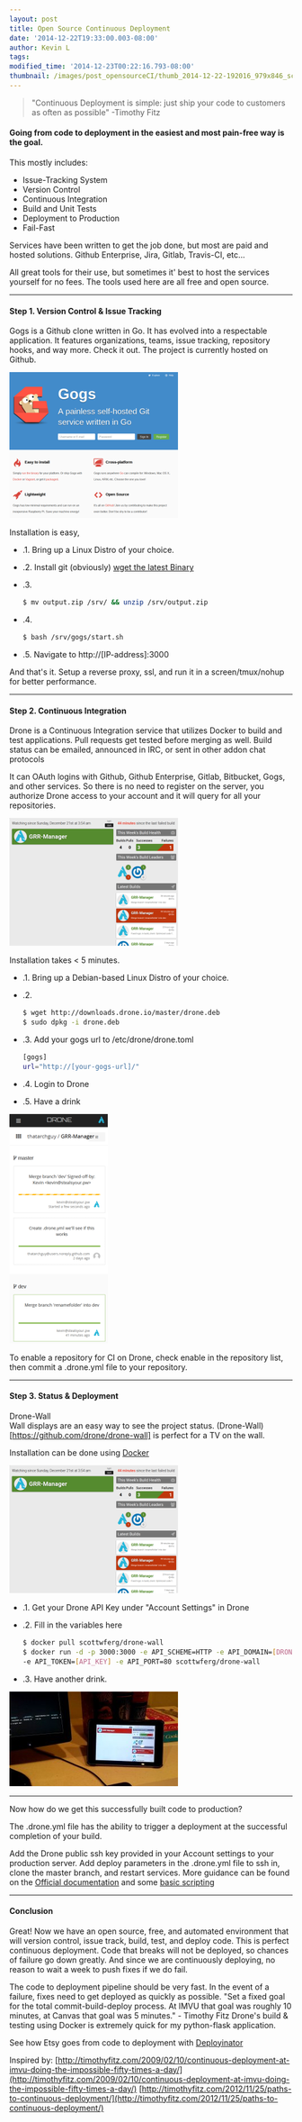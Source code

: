 ```yaml
---
layout: post
title: Open Source Continuous Deployment
date: '2014-12-22T19:33:00.003-08:00'
author: Kevin L
tags:
modified_time: '2014-12-23T00:22:16.793-08:00'
thumbnail: /images/post_opensourceCI/thumb_2014-12-22-192016_979x846_scrot.png
---
```


>"Continuous Deployment is simple: just ship your code to customers as often as possible" -Timothy Fitz

#### Going from code to deployment in the easiest and most pain-free way is the goal. 

This mostly includes:

 - Issue-Tracking System
 - Version Control
 - Continuous Integration
 - Build and Unit Tests
 - Deployment to Production
 - Fail-Fast


Services have been written to get the job done, but most are paid and hosted solutions. 
Github Enterprise, Jira, Gitlab, Travis-CI,  etc...

All great tools for their use, but sometimes it' best to host the services yourself for no fees. The tools used here are all free and open source.

---

#### Step 1. Version Control & Issue Tracking

Gogs is a Github clone written in Go. It has evolved into a respectable application. It features organizations, teams, issue tracking, repository hooks, and way more. Check it out. The project is currently hosted on Github.

![Gogs](/images/post_opensourceCI/2014-12-22-192016_979x846_scrot.png)


Installation is easy,

 - .1. Bring up a Linux Distro of your choice.

 - .2. Install git (obviously)
    [wget the latest Binary](http://gogs.io/docs/installation/install_from_binary.html)

 - .3. 

    ``` bash
   $ mv output.zip /srv/ && unzip /srv/output.zip
    ```
 - .4. 

    ``` bash
   $ bash /srv/gogs/start.sh
    ```
 - .5. Navigate to http://[IP-address]:3000

And that's it. Setup a reverse proxy, ssl, and run it in a screen/tmux/nohup for better performance.

---

#### Step 2. Continuous Integration


Drone is a Continuous Integration service that utilizes Docker to build and test applications. Pull requests get tested before merging as well. Build status can be emailed, announced in IRC, or sent in other addon chat protocols

It can OAuth logins with Github, Github Enterprise, Gitlab, Bitbucket, Gogs, and other services. So there is no need to register on the server, you authorize Drone access to your account and it will query for all your repositories.

![Drone](/images/post_opensourceCI/2014-12-22-202249_1190x902_scrot.png)

 Installation takes < 5 minutes.

 - .1. Bring up a Debian-based Linux Distro of your choice.

 - .2. 

    ``` bash
   $ wget http://downloads.drone.io/master/drone.deb
   $ sudo dpkg -i drone.deb
    ```

 - .3. Add your gogs url to /etc/drone/drone.toml

    ``` bash
    [gogs] 
    url="http://[your-gogs-url]/"
    ```

 - .4. Login to Drone

 - .5. Have a drink

 ![Drone-Build](/images/post_opensourceCI/2014-12-22-202622_420x977_scrot.png)

To enable a repository for CI on Drone, check enable in the repository list, then commit a .drone.yml file to your repository.

---
#### Step 3. Status & Deployment

Drone-Wall 			 
Wall displays are an easy way to see the project status. (Drone-Wall)[https://github.com/drone/drone-wall] is perfect for a TV on the wall.

Installation can be done using [Docker](https://www.docker.com/)

![Drone-wall](/images/post_opensourceCI/2014-12-22-202249_1190x902_scrot.png)

 - .1. Get your Drone API Key under "Account Settings" in Drone

 - .2. Fill in the variables here

    ``` bash
    $ docker pull scottwferg/drone-wall
    $ docker run -d -p 3000:3000 -e API_SCHEME=HTTP -e API_DOMAIN=[DRONE_DOMAIN] \
    -e API_TOKEN=[API_KEY] -e API_PORT=80 scottwferg/drone-wall
    ```

 - .3. Have another drink.

![Drone-pic](/images/post_opensourceCI/Snapchat--5268095761595617025.jpg)

---
Now how do we get this successfully built code to production?

The .drone.yml file has the ability to trigger a deployment at the successful completion of your build.

Add the Drone public ssh key provided in your Account settings to your production server.
Add deploy parameters in the .drone.yml file to ssh in, clone the master branch, and restart services.
More guidance can be found on the [Official documentation](https://github.com/drone/drone/blob/v0.2.1/README.md#builds) and some [basic scripting](http://docs.drone.io/ssh.html)

---
#### Conclusion
Great!
Now we have an open source, free, and automated environment that will version control, issue track, build, test, and deploy code. This is perfect continuous deployment. Code that breaks will not be deployed, so chances of failure go down greatly. And since we are continuously deploying, no reason to wait a week to push fixes if we do fail.

The code to deployment pipeline should be very fast. In the event of a failure, fixes need to get deployed as quickly as possible. "Set a fixed goal for the total commit-build-deploy process. At IMVU that goal was roughly 10 minutes, at Canvas that goal was 5 minutes." - Timothy Fitz
Drone's build & testing using Docker is extremely quick for my python-flask application.



See how Etsy goes from code to deployment with [Deployinator](https://codeascraft.com/2010/05/20/quantum-of-deployment/)

Inspired by:
[http://timothyfitz.com/2009/02/10/continuous-deployment-at-imvu-doing-the-impossible-fifty-times-a-day/](http://timothyfitz.com/2009/02/10/continuous-deployment-at-imvu-doing-the-impossible-fifty-times-a-day/)
[http://timothyfitz.com/2012/11/25/paths-to-continuous-deployment/](http://timothyfitz.com/2012/11/25/paths-to-continuous-deployment/)


